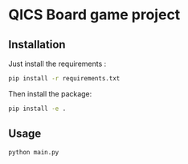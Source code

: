# QICS Board game project

## Installation

Just install the requirements :
```bash
pip install -r requirements.txt
```

Then install the package:
```bash
pip install -e .
```

## Usage

```bash
python main.py
```